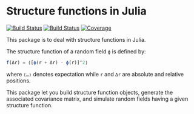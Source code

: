 # Structure functions in Julia

[![Build Status](https://github.com/emmt/StructureFunctions.jl/actions/workflows/CI.yml/badge.svg?branch=main)](https://github.com/emmt/StructureFunctions.jl/actions/workflows/CI.yml?query=branch%3Amain) [![Build Status](https://ci.appveyor.com/api/projects/status/github/emmt/StructureFunctions.jl?svg=true)](https://ci.appveyor.com/project/emmt/StructureFunctions-jl) [![Coverage](https://codecov.io/gh/emmt/StructureFunctions.jl/branch/main/graph/badge.svg)](https://codecov.io/gh/emmt/StructureFunctions.jl)

This package is to deal with structure functions in Julia.

The structure function of a random field `ϕ` is defined by:

``` julia
f(Δr) = ⟨[ϕ(r + Δr) - ϕ(r)]^2⟩
```

where `⟨…⟩` denotes expectation while `r` and `Δr` are absolute and relative
positions.

This package let you build structure function objects, generate the associated
covariance matrix, and simulate random fields having a given structure function.
